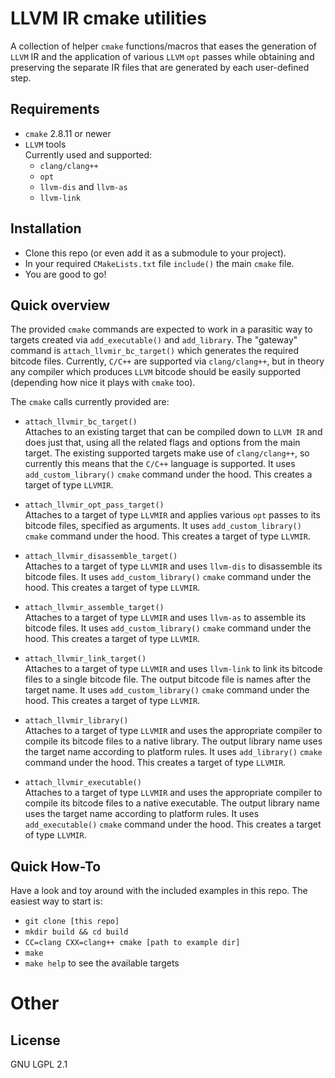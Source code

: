 # LLVM IR cmake utilities

A collection of helper `cmake` functions/macros that eases the generation of `LLVM` IR and the application of various
`LLVM` `opt` passes while obtaining and preserving the separate IR files that are generated by each user-defined step.


## Requirements

- `cmake` 2.8.11 or newer
- `LLVM` tools  
  Currently used and supported:
  - `clang/clang++`
  - `opt`
  - `llvm-dis` and `llvm-as`
  - `llvm-link`


## Installation

- Clone this repo (or even add it as a submodule to your project).
- In your required `CMakeLists.txt` file `include()` the main `cmake` file.
- You are good to go!


## Quick overview

The provided `cmake` commands are expected to work in a parasitic way to targets created via `add_executable()` and
`add_library`. The "gateway" command is `attach_llvmir_bc_target()` which generates the required bitcode files.
Currently, `C/C++` are supported via `clang/clang++`, but in theory any compiler which produces `LLVM` bitcode should be
easily supported (depending how nice it plays with `cmake` too).

The `cmake` calls currently provided are:

- `attach_llvmir_bc_target()`  
  Attaches to an existing target that can be compiled down to `LLVM IR` and does just that, using all the related flags
  and options from the main target. The existing supported targets make use of `clang/clang++`, so currently this means
  that the `C/C++` language is supported. It uses `add_custom_library()` `cmake` command under the hood. This creates a
  target of type `LLVMIR`.

- `attach_llvmir_opt_pass_target()`  
  Attaches to a target of type `LLVMIR` and applies various `opt` passes to its bitcode files, specified as arguments.
  It uses `add_custom_library()` `cmake` command under the hood. This creates a target of type `LLVMIR`.

- `attach_llvmir_disassemble_target()`  
  Attaches to a target of type `LLVMIR` and uses `llvm-dis` to disassemble its bitcode files. It uses
  `add_custom_library()` `cmake` command under the hood. This creates a target of type `LLVMIR`.

- `attach_llvmir_assemble_target()`  
  Attaches to a target of type `LLVMIR` and uses `llvm-as` to assemble its bitcode files. It uses `add_custom_library()`
  `cmake` command under the hood. This creates a target of type
  `LLVMIR`.

- `attach_llvmir_link_target()`  
  Attaches to a target of type `LLVMIR` and uses `llvm-link` to link its bitcode files to a single bitcode file. The
  output bitcode file is names after the target name. It uses `add_custom_library()` `cmake` command under the hood.
  This creates a target of type `LLVMIR`.

- `attach_llvmir_library()`  
  Attaches to a target of type `LLVMIR` and uses the appropriate compiler to compile its bitcode files to a native
  library. The output library name uses the target name according to platform rules. It uses `add_library()` `cmake`
  command under the hood. This creates a target of type `LLVMIR`.

- `attach_llvmir_executable()`  
  Attaches to a target of type `LLVMIR` and uses the appropriate compiler to compile its bitcode files to a native
  executable. The output library name uses the target name according to platform rules. It uses `add_executable()`
  `cmake` command under the hood. This creates a target of type `LLVMIR`.


## Quick How-To

Have a look and toy around with the included examples in this repo. The easiest way to start is:

- `git clone [this repo]`
- `mkdir build && cd build`
- `CC=clang CXX=clang++ cmake [path to example dir]`
- `make`
- `make help` to see the available targets


# Other

## License

GNU LGPL 2.1



